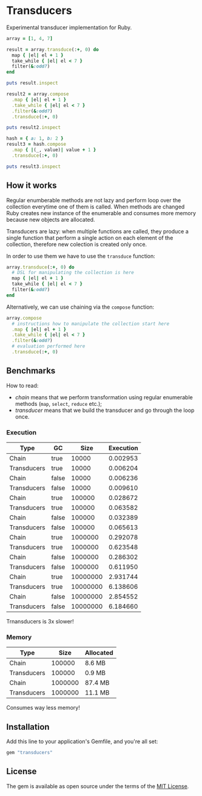 # Transducers

Experimental transducer implementation for Ruby.

```ruby
array = [1, 4, 7]

result = array.transduce(:+, 0) do
  map { |el| el + 1 }
  take_while { |el| el < 7 }
  filter(&:odd?)
end

puts result.inspect

result2 = array.compose
  .map { |el| el + 1 }
  .take_while { |el| el < 7 }
  .filter(&:odd?)
  .transduce(:+, 0)

puts result2.inspect

hash = { a: 1, b: 2 }
result3 = hash.compose
  .map { |(_, value)| value + 1 }
  .transduce(:+, 0)

puts result3.inspect
```

## How it works

Regular enumberable methods are not lazy and perform loop over the collection everytime one of them is called. When methods are changed Ruby creates new instance of the enumerable and consumes more memory because new objects are allocated.

Transducers are lazy: when multiple functions are called, they produce a single function that perform a single action on each element of the collection, therefore new colection is created only once.

In order to use them we have to use the `transduce` function:

```ruby
array.transduce(:+, 0) do
  # DSL for manipulating the collection is here
  map { |el| el + 1 }
  take_while { |el| el < 7 }
  filter(&:odd?)
end
```

Alternatively, we can use chaining via the `compose` function:

```ruby
array.compose
  # instructions how to manipulate the collection start here
  .map { |el| el + 1 }
  .take_while { |el| el < 7 }
  .filter(&:odd?)
  # evaluation performed here
  .transduce(:+, 0)
```

## Benchmarks

How to read:

- _chain_ means that we perform transformation using regular enumerable methods (`map`, `select`, `reduce` etc.);
- _transducer_ means that we build the transducer and go through the loop once.

### Execution

|Type|GC|Size|Execution|
|-|-|-|-|
|Chain|true|10000|0.002953|
|Transducers|true|10000|0.006204|
|Chain|false|10000|0.006236|
|Transducers|false|10000|0.009610|
|Chain|true|100000|0.028672|
|Transducers|true|100000|0.063582|
|Chain|false|100000|0.032389|
|Transducers|false|100000|0.065613|
|Chain|true|1000000|0.292078|
|Transducers|true|1000000|0.623548|
|Chain|false|1000000|0.286302|
|Transducers|false|1000000|0.611950|
|Chain|true|10000000|2.931744|
|Transducers|true|10000000|6.138606|
|Chain|false|10000000|2.854552|
|Transducers|false|10000000|6.184660|

Trnansducers is 3x slower!

### Memory

|Type|Size|Allocated|
|-|-|-|
|Chain|100000|8.6 MB|
|Transducers|100000|0.9 MB|
|Chain|1000000|87.4 MB|
|Transducers|1000000|11.1 MB|

Consumes way less memory!

## Installation

Add this line to your application's Gemfile, and you're all set:

```ruby
gem "transducers"
```

## License

The gem is available as open source under the terms of the [MIT License](https://opensource.org/licenses/MIT).
